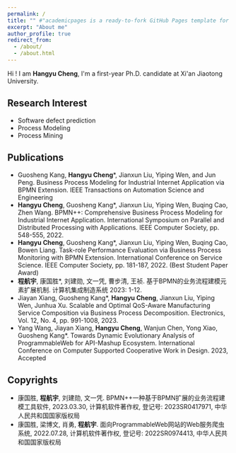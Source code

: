```yaml
---
permalink: /
title: "" #"academicpages is a ready-to-fork GitHub Pages template for academic personal websites"
excerpt: "About me"
author_profile: true
redirect_from: 
  - /about/
  - /about.html
---
```


Hi ! I am **Hangyu Cheng**, I'm a first-year Ph.D. candidate at Xi'an Jiaotong University.

## Research Interest
* Software defect prediction
* Process Modeling
* Process Mining


## Publications
- Guosheng Kang, **Hangyu Cheng***, Jianxun Liu, Yiping Wen, and Jun Peng. Business Process Modeling for Industrial Internet Application via BPMN Extension. IEEE Transactions on Automation Science and Engineering
- **Hangyu Cheng**, Guosheng Kang*, Jianxun Liu, Yiping Wen, Buqing Cao, Zhen Wang. BPMN++: Comprehensive Business Process Modeling for Industrial Internet Application. International Symposium on Parallel and Distributed Processing with Applications. IEEE Computer Society, pp. 548-555, 2022.
- **Hangyu Cheng**, Guosheng Kang*, Jianxun Liu, Yiping Wen, Buqing Cao, Bowen Liang. Task-role Performance Evaluation via Business Process Monitoring with BPMN Extension. International Conference on Service Science. IEEE Computer Society, pp. 181-187, 2022. (Best Student Paper Award) 
- **程航宇**, 康国胜*, 刘建勋, 文一凭, 曹步清, 王祯. 基于BPMN的业务流程建模元素扩展机制. 计算机集成制造系统 2023: 1-12.
- Jiayan Xiang, Guosheng Kang*, **Hangyu Cheng**, Jianxun Liu, Yiping Wen, Junhua Xu. Scalable and Optimal QoS-Aware Manufacturing Service Composition via Business Process Decomposition. Electronics, Vol. 12, No. 4, pp. 991-1008, 2023. 
- Yang Wang, Jiayan Xiang, **Hangyu Cheng**, Wanjun Chen, Yong Xiao, Guosheng Kang*. Towards Dynamic Evolutionary Analysis of ProgrammableWeb for API-Mashup Ecosystem. International Conference on Computer Supported Cooperative Work in Design. 2023, Accepted

## Copyrights

-  康国胜, **程航宇**, 刘建勋, 文一凭. BPMN++一种基于BPMN扩展的业务流程建模工具软件, 2023.03.30, 计算机软件著作权, 登记号: 2023SR0417971, 中华人民共和国国家版权局
-  康国胜, 梁博文, 肖勇, **程航宇**. 面向ProgrammableWeb网站的Web服务爬虫系统, 2022.07.28, 计算机软件著作权, 登记号: 2022SR0974413, 中华人民共和国国家版权局
